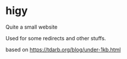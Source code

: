 # higy

Quite a small website

Used for some redirects and other stuffs.

based on https://tdarb.org/blog/under-1kb.html
